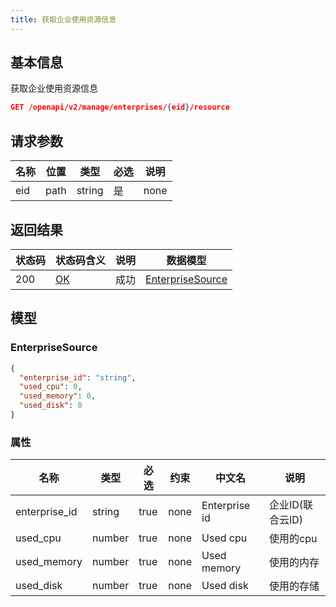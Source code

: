 ```yaml
---
title: 获取企业使用资源信息
---
```


## 基本信息

获取企业使用资源信息

```json title="请求路径"
GET /openapi/v2/manage/enterprises/{eid}/resource
```

## 请求参数

|名称|位置|类型|必选|说明|
|---|---|---|---|---|
|eid|path|string| 是 |none|


## 返回结果

|状态码|状态码含义|说明|数据模型|
|---|---|---|---|
|200|[OK](https://tools.ietf.org/html/rfc7231#section-6.3.1)|成功|[EnterpriseSource](#enterprisesource)|

## 模型

### EnterpriseSource

```json
{
  "enterprise_id": "string",
  "used_cpu": 0,
  "used_memory": 0,
  "used_disk": 0
}

```

### 属性

|名称|类型|必选|约束|中文名|说明|
|---|---|---|---|---|---|
|enterprise_id|string|true|none|Enterprise id|企业ID(联合云ID)|
|used_cpu|number|true|none|Used cpu|使用的cpu|
|used_memory|number|true|none|Used memory|使用的内存|
|used_disk|number|true|none|Used disk|使用的存储|